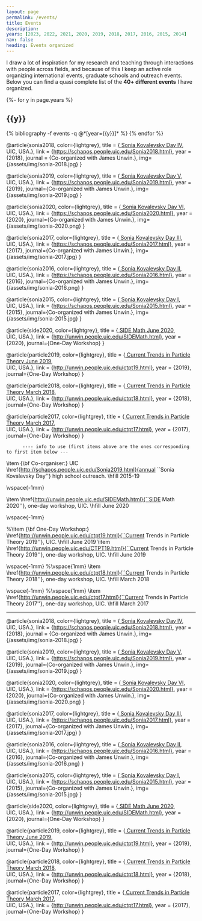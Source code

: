 ```yaml
---
layout: page
permalink: /events/
title: Events
description:  
years: [2023, 2022, 2021, 2020, 2019, 2018, 2017, 2016, 2015, 2014]
nav: false
heading: Events organized
---
```



<div class="publications">


 
I draw a lot of inspiration for my research and teaching through interactions with people across fields, and because of this I keep an active role organizing international events, graduate schools and outreach events. Below you can find a quasi complete list of the <b>40+ different events</b> I have organized.  


{%- for y in page.years %}
  <h2 class="year">{{y}}</h2>
  {% bibliography -f events -q @*[year={{y}}]* %}
{% endfor %}

</div>


@article{sonia2018,
    color={lightgrey},
    title = {<a href="https://schapos.people.uic.edu/Sonia2018.html"> Sonia Kovalevsky Day IV</a>,  <br> UIC, USA.},
    link = {https://schapos.people.uic.edu/Sonia2018.html},
    year = {2018},
    journal = {Co-organized with James Unwin.},
    img={/assets/img/sonia-2018.jpg}
    }

@article{sonia2019,
    color={lightgrey},
    title = {<a href="https://schapos.people.uic.edu/Sonia2019.html"> Sonia Kovalevsky Day V</a>, <br> UIC, USA.},
    link = {https://schapos.people.uic.edu/Sonia2019.html},
    year = {2019},
    journal={Co-organized with James Unwin.},
    img={/assets/img/sonia-2019.jpg}
    }

@article{sonia2020,
    color={lightgrey},
    title = {<a href="https://schapos.people.uic.edu/Sonia2020.html"> Sonia Kovalevsky Day VI</a>, <br> UIC, USA.},
    link = {https://schapos.people.uic.edu/Sonia2020.html},
    year = {2020},
    journal={Co-organized with James Unwin.},
    img={/assets/img/sonia-2020.png}
    }

@article{sonia2017,
    color={lightgrey},
    title = {<a href="https://schapos.people.uic.edu/Sonia2017.html"> Sonia Kovalevsky Day III</a>, <br> UIC, USA.},
    link = {https://schapos.people.uic.edu/Sonia2017.html},
    year = {2017},
    journal={Co-organized with James Unwin.},
    img={/assets/img/sonia-2017.jpg}
    }

@article{sonia2016,
    color={lightgrey},
    title = {<a href="https://schapos.people.uic.edu/Sonia2016.html"> Sonia Kovalevsky Day II</a>, <br> UIC, USA.},
    link = {https://schapos.people.uic.edu/Sonia2016.html},
    year = {2016},
    journal={Co-organized with James Unwin.},
    img={/assets/img/sonia-2016.png}
    }

@article{sonia2015,
    color={lightgrey},
    title = {<a href="https://schapos.people.uic.edu/Sonia2015.html"> Sonia Kovalevsky Day I</a>, <br> UIC, USA.},
    link = {https://schapos.people.uic.edu/Sonia2015.html},
    year = {2015},
    journal={Co-organized with James Unwin.},
    img={/assets/img/sonia-2015.jpg}
    }

@article{side2020,
    color={lightgrey},
    title = {<a href="http://unwin.people.uic.edu/SIDEMath.html"> SIDE Math June 2020</a>, <br> UIC, USA.},
    link = {http://unwin.people.uic.edu/SIDEMath.html},
    year = {2020},
    journal={One-Day Workshop}
    }
          
@article{particle2019,
    color={lightgrey},
    title = {<a href="http://unwin.people.uic.edu/ctpt19.html"> Current Trends in Particle Theory June 2019</a>, <br> UIC, USA.},
    link = {http://unwin.people.uic.edu/ctpt19.html},
    year = {2019},
    journal={One-Day Workshop}
    }
          
@article{particle2018,
    color={lightgrey},
    title = {<a href="http://unwin.people.uic.edu/ctpt18.html"> Current Trends in Particle Theory March 2018</a>, <br> UIC, USA.},
    link = {http://unwin.people.uic.edu/ctpt18.html},
    year = {2018},
    journal={One-Day Workshop}
    }
          
@article{particle2017,
    color={lightgrey},
    title = {<a href="http://unwin.people.uic.edu/ctpt17.html"> Current Trends in Particle Theory March 2017</a>, <br> UIC, USA.},
    link = {http://unwin.people.uic.edu/ctpt17.html},
    year = {2017},
    journal={One-Day Workshop}
    }
          
          ---- info to use (first items above are the ones corresponding to first item below ---
          
          
\item {\bf Co-organiser:} UIC \href{http://schapos.people.uic.edu/Sonia2019.html}{annual ``Sonia Kovalevsky Day''} high school outreach. \hfill  2015-19


\vspace{-1mm}

\item  \href{http://unwin.people.uic.edu/SIDEMath.html}{``SIDE Math 2020''}, one-day workshop, UIC. \hfill  June 2020

\vspace{-1mm}

%\item {\bf One-Day Workshop:} \href{http://unwin.people.uic.edu/ctpt19.html}{``Current Trends in Particle Theory 2019''}, UIC. \hfill  June 2019
\item   \href{http://unwin.people.uic.edu/CTPT19.html}{``Current Trends in Particle Theory 2019''}, one-day workshop,  UIC. \hfill  June 2019

\vspace{-1mm}
%\vspace{1mm}
\item  \href{http://unwin.people.uic.edu/ctpt18.html}{``Current Trends in Particle Theory 2018''}, one-day workshop,  UIC. \hfill  March 2018

\vspace{-1mm}
%\vspace{1mm}
\item \href{http://unwin.people.uic.edu/ctpt17.html}{``Current Trends in Particle Theory 2017''}, one-day workshop,  UIC. \hfill  March 2017



---
 
@article{sonia2018,
    color={lightgrey},
    title = {<a href="https://schapos.people.uic.edu/Sonia2018.html"> Sonia Kovalevsky Day IV</a>,  <br> UIC, USA.},
    link = {https://schapos.people.uic.edu/Sonia2018.html},
    year = {2018},
    journal = {Co-organized with James Unwin.},
    img={/assets/img/sonia-2018.jpg}
    }

@article{sonia2019,
    color={lightgrey},
    title = {<a href="https://schapos.people.uic.edu/Sonia2019.html"> Sonia Kovalevsky Day V</a>, <br> UIC, USA.},
    link = {https://schapos.people.uic.edu/Sonia2019.html},
    year = {2019},
    journal={Co-organized with James Unwin.},
    img={/assets/img/sonia-2019.jpg}
    }

@article{sonia2020,
    color={lightgrey},
    title = {<a href="https://schapos.people.uic.edu/Sonia2020.html"> Sonia Kovalevsky Day VI</a>, <br> UIC, USA.},
    link = {https://schapos.people.uic.edu/Sonia2020.html},
    year = {2020},
    journal={Co-organized with James Unwin.},
    img={/assets/img/sonia-2020.png}
    }

@article{sonia2017,
    color={lightgrey},
    title = {<a href="https://schapos.people.uic.edu/Sonia2017.html"> Sonia Kovalevsky Day III</a>, <br> UIC, USA.},
    link = {https://schapos.people.uic.edu/Sonia2017.html},
    year = {2017},
    journal={Co-organized with James Unwin.},
    img={/assets/img/sonia-2017.jpg}
    }

@article{sonia2016,
    color={lightgrey},
    title = {<a href="https://schapos.people.uic.edu/Sonia2016.html"> Sonia Kovalevsky Day II</a>, <br> UIC, USA.},
    link = {https://schapos.people.uic.edu/Sonia2016.html},
    year = {2016},
    journal={Co-organized with James Unwin.},
    img={/assets/img/sonia-2016.png}
    }

@article{sonia2015,
    color={lightgrey},
    title = {<a href="https://schapos.people.uic.edu/Sonia2015.html"> Sonia Kovalevsky Day I</a>, <br> UIC, USA.},
    link = {https://schapos.people.uic.edu/Sonia2015.html},
    year = {2015},
    journal={Co-organized with James Unwin.},
    img={/assets/img/sonia-2015.jpg}
    }

@article{side2020,
    color={lightgrey},
    title = {<a href="http://unwin.people.uic.edu/SIDEMath.html"> SIDE Math June 2020</a>, <br> UIC, USA.},
    link = {http://unwin.people.uic.edu/SIDEMath.html},
    year = {2020},
    journal={One-Day Workshop}
    }
          
@article{particle2019,
    color={lightgrey},
    title = {<a href="http://unwin.people.uic.edu/ctpt19.html"> Current Trends in Particle Theory June 2019</a>, <br> UIC, USA.},
    link = {http://unwin.people.uic.edu/ctpt19.html},
    year = {2019},
    journal={One-Day Workshop}
    }
          
@article{particle2018,
    color={lightgrey},
    title = {<a href="http://unwin.people.uic.edu/ctpt18.html"> Current Trends in Particle Theory March 2018</a>, <br> UIC, USA.},
    link = {http://unwin.people.uic.edu/ctpt18.html},
    year = {2018},
    journal={One-Day Workshop}
    }
          
@article{particle2017,
    color={lightgrey},
    title = {<a href="http://unwin.people.uic.edu/ctpt17.html"> Current Trends in Particle Theory March 2017</a>, <br> UIC, USA.},
    link = {http://unwin.people.uic.edu/ctpt17.html},
    year = {2017},
    journal={One-Day Workshop}
    }
